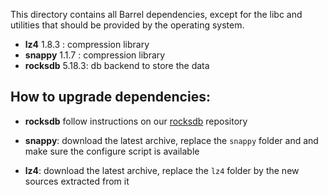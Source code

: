 This directory contains all Barrel dependencies, except for the libc and utilities that should be provided by the operating system.


- **lz4** 1.8.3 : compression library
- **snappy** 1.1.7 : compression library
- **rocksdb** 5.18.3: db backend to store the data

## How to upgrade dependencies:

- **rocksdb** follow instructions on our [rocksdb](https://gitlab.com/barrel-db/Deps/rocksdb) repository

- **snappy**: download the latest archive, replace the `snappy` folder and  and make sure the configure script is available

- **lz4**: download the latest archive, replace the `lz4` folder by the new sources extracted from it

